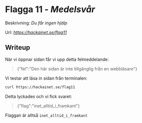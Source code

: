 # Flagga 11 - *Medelsvår*
Beskrivning: *Du får ingen hjälp*

Url: *https://hackainet.se/flag11*

## Writeup
När vi öppnar sidan får vi upp detta felmeddelande:
> {"fel":"Den här sidan är inte tillgänglig från en webbläsare"}

Vi testar att läsa in sidan från terminalen:
```bash
curl https://hackainet.se/flag11
```

Detta lyckades och vi fick svaret:
> {"flag":"inet_alltid_i_framkant"}

Flaggan är alltså `inet_alltid_i_framkant`
